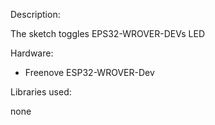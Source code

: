 Description:

The sketch toggles EPS32-WROVER-DEVs LED


Hardware:

* Freenove ESP32-WROVER-Dev

 

Libraries used:

none
